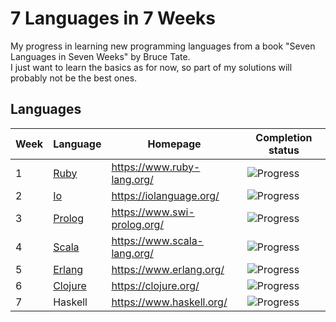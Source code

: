 # 7 Languages in 7 Weeks
My progress in learning new programming languages from a book "Seven Languages in Seven Weeks" by Bruce Tate.\
I just want to learn the basics as for now, so part of my solutions will probably not be the best ones.

## Languages
| Week | Language                 | Homepage                    | Completion status                         |
|------|--------------------------|-----------------------------|-------------------------------------------|
| 1    | [Ruby](./ruby/src)       | https://www.ruby-lang.org/  | ![Progress](https://progress-bar.dev/100) |
| 2    | [Io](./io/src)           | https://iolanguage.org/     | ![Progress](https://progress-bar.dev/100) |
| 3    | [Prolog](./prolog/src)   | https://www.swi-prolog.org/ | ![Progress](https://progress-bar.dev/100) |
| 4    | [Scala](./scala/src)     | https://www.scala-lang.org/ | ![Progress](https://progress-bar.dev/100) |
| 5    | [Erlang](./erlang/src)   | https://www.erlang.org/     | ![Progress](https://progress-bar.dev/100) |
| 6    | [Clojure](./clojure/src) | https://clojure.org/        | ![Progress](https://progress-bar.dev/66)  |
| 7    | Haskell                  | https://www.haskell.org/    | ![Progress](https://progress-bar.dev/0/)  |
